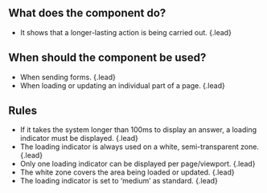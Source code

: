 ## What does the component do?
* It shows that a longer-lasting action is being carried out. {.lead}

## When should the component be used?
* When sending forms. {.lead}
* When loading or updating an individual part of a page. {.lead}

## Rules
* If it takes the system longer than 100ms to display an answer, a loading indicator must be displayed. {.lead}
* The loading indicator is always used on a white, semi-transparent zone. {.lead}
* Only one loading indicator can be displayed per page/viewport. {.lead}
* The white zone covers the area being loaded or updated. {.lead}
* The loading indicator is set to ‘medium’ as standard. {.lead}
